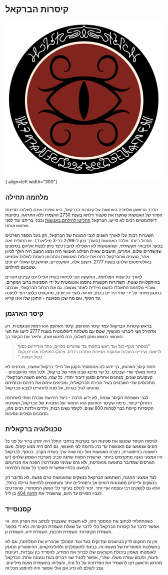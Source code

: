 # קיסרות הברקאל

![brakkal](assets/brakkal-empire.png){ align=left width="300"}

## מלחמה תחילה

הדבר הראשון שלמדה האנושות על קיסרות הברקאל, היא שפניה אינם לשלום. ספינות הסיור של האנושות שחקרו את סקטור
דלתא בשנת 2730 הושמדו ללא התראה. ניסיונות דיפלומטיים רבים לא סייעו. הברקאל
[החליטו להילחם באנושות](../היסטוריה/03-brakkal-wars.md) ובבני בריתנו עוד לפני שפגשו אותנו.

השערות רבות עלו לאורך השנים לגבי הכוונות של הברקאל, הזן בעל מספר הפרטים הגדול ביותר מלבד האנושות (הוערך נכון
ל-2799 בכ-3 מיליארד). יש התולים זאת בפער תרבותי-תקשורתי, ושהאנושות לא השכילה להבין כיצד ניתן לפנות אליהם בסימנים
שמשדרים שלום. אחרים, חושבים שאילו הפילוג האנושי היה נמנע המצב היה הולך לכיוון אחר, טוענים שהברקאל בחנו את יכולות
האנושות והתכוונו באמת לשלום שהציעו באולטימטום שלהם בשנת 2777. וישנם אלה, הסקפטיים, שחושבים שאולי יש זנים שטבעם
להילחם.

לאורך כל שנות המלחמה, התקשה הצי לפתוח בשיח אפילו עם קצינים זוטרים בהיתקלויות שונות. תשדורות תקשורת נחסמו
אוטומטית על ידי הספינות ברוב המקרים, ושבויי מלחמה התאבדו כמעט מיידית לאחר שנשבו. גם את הכתב הברקאלי, שנכתב
בסנגון מיוחד על ידי שתי הידיים בכתב מראה לשני הכיוונים, מתקשים בלשני הצי לפענח עד הסוף, וגם מה שכן מפוענח - התוכן שלו
אינו קריא.

## קיסר הארגמן

בראש קיסרות הברקאל עמד קיסר הארגמן. קיסר הארגמן הוא דמות אניגמטית. רק אדמירל הצי ליברטי מונשיף, שטס עם משלחת
דיפלומטית בשנת 2777 לייצג את הצי האנושי במשא ומתן לשלום, זכה לפגוש אותו, ותיאר את הקיסר כך:

> ״מוסתר מכף-רגל ועד ראש בחפתי בד שחורים בלויים, כתר אירידיום כסוף לראשו, ועיניים כחולות עמוקות מציצות מתחת ברדס.
> צחוקו כמפולת אבנים,וקולו כקול המוות.״.

תחת קיסר הארגמן, כך ידוע לנו מהמספר הקטן של חיילי ברקאל שנשבו, מכהנים לא פחות מאלף שרי-שבטים. כל שר מייצג שבט
אחר של ברקאל, ולכל אחד מהשבטים - קעקועים שונים, מנהגים אחרים וסגנון דיבור יחודי. כל שנה, בראש השנה הברקאלי,
מתכנסים שרי השבטים בעיר הבירה הברקאלית, ומביאים עימם את בניהם ובנותיהם שהגיעו לגיל בגרות, על מנת להתגייס לצבא
הברקאל.

לגבי משפחת הקיסר עצמה, לא ידוע הרבה - כיצד הירושה עוברת ומתי לאחרונה התחלף קיסר. נדמה שקיסר הארגמן הוא התואר
של המנהיג של הברקאל, וששיטת הקיסרות קיימת כבר לפחות 800 שנים. לקיסר נשים רבות, וילדים וילדות רבים מהן, המכונים
נסיכים ונסיכות.

## טכנולוגיה ברקאלית

לגיסות הקיסר שפגשו את ספינות הצי בקרבות ברחבי החלל היה יתרון ברור על פני כל הזנים שנפגשו עם האנושות עד כה: בדומה
לצי האנושי, גם להם היה מנוע קיפול. פעם ראשונה בהיסטוריה, ניצבה האנושות מול כוח שווה ערך בשדה הקרב. בנוסף, לברקאל
היו אמצעי הגנה מתקדמים ביותר. שרשרת המוות שחגה סביב מערכת השמש שלהם (יש הגורסים שמדובר בתופעה מהונדסת, ולא
גרם שמימי סטנדרטי) הפכה את הכרעתם לכמעט בלתי-אפשרית לאורך כל שנות הלחימה.

לצד אמצעי ההגנה, השתמשו הברקאל בנשקים שהאנושות טרם פגשה. לא מדובר רק בנשקים ולייזרים מסגנונות דומים אך
ורסטיליים יותר ומותאמים ללחימת גרילה בחלל, אלא גם לנשקים רבי עוצמה אף יותר. זכור לכולם בעיקר כלי הנשק המסתורי,
שהפרטים לגביו חסויים עד היום, שהשמיד את [תחנה 404](../מושבות%20הצי/08-former-colonies.md#404) בן ליל.

## קסנוסייד

כשהתחלתי לכתוב את המסמך הזה, לא חשבתי שאצטרך לכתוב את הפרק הזה. אי אפשר לדבר על קיסרות הברקאל בלי לדבר
על שאלת השמדת הקיסרות. ולא די בלומר השמדת הקיסרות: השמדת תרבות, השמדת ידע. השמדת זן.

אין זה המקום לדון בטיעונים וצידוקים בעד ונגד המהלך שהכריע את המלחמה, וגם לא בהשלכות המוסריות של מעשה זה. בניגוד
לתועמלנים ולפוליטיקאים, ההיסטוריון הנאמן לאומנותו מאמין ביכולת הקוראים שלו לברור את המידע, להפריד בין עובדות, רעיונות
ודעות, ולגבש עמדה משלו. שהרי, אפשר להגיד שני דברים בעת ובעונה אחת: הברקאל מהרגע הראשון רצו להשמיד את הפדרציה
על כל זניה, והצליחו בהשמדת מאות מיליונים. וגם: לעולם לא נדע אם אולי אפשר היה להימנע מכל זה.
